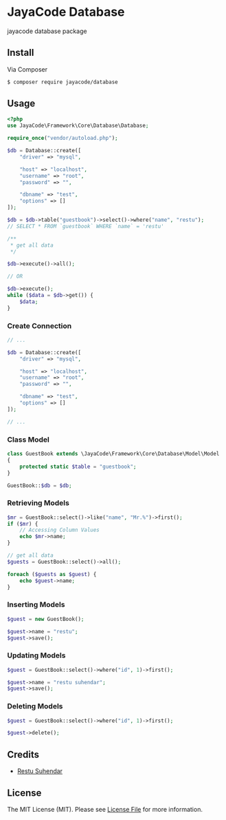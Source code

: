 # JayaCode Database

jayacode database package

## Install

Via Composer

``` bash
$ composer require jayacode/database
```

## Usage
``` php
<?php
use JayaCode\Framework\Core\Database\Database;

require_once("vendor/autoload.php");

$db = Database::create([
    "driver" => "mysql",

    "host" => "localhost",
    "username" => "root",
    "password" => "",

    "dbname" => "test",
    "options" => []
]);

$db = $db->table("guestbook")->select()->where("name", "restu"); 
// SELECT * FROM `guestbook` WHERE `name` = 'restu'

/**
 * get all data
 */

$db->execute()->all();

// OR

$db->execute();
while ($data = $db->get()) {
    $data;
}
```

### Create Connection
```php
// ...

$db = Database::create([
    "driver" => "mysql",

    "host" => "localhost",
    "username" => "root",
    "password" => "",

    "dbname" => "test",
    "options" => []
]);

// ...
```

### Class Model

```php
class GuestBook extends \JayaCode\Framework\Core\Database\Model\Model
{
    protected static $table = "guestbook";
}

GuestBook::$db = $db;
```

### Retrieving Models

```php
$mr = GuestBook::select()->like("name", "Mr.%")->first();
if ($mr) {
    // Accessing Column Values
    echo $mr->name;
}

// get all data
$guests = GuestBook::select()->all();

foreach ($guests as $guest) {
    echo $guest->name;
}
```

### Inserting Models

```php
$guest = new GuestBook();

$guest->name = "restu";
$guest->save();
```

### Updating Models

```php
$guest = GuestBook::select()->where("id", 1)->first();

$guest->name = "restu suhendar";
$guest->save();
```

### Deleting Models

```php
$guest = GuestBook::select()->where("id", 1)->first();

$guest->delete();
```

## Credits

- [Restu Suhendar][link-author]

## License

The MIT License (MIT). Please see [License File](LICENSE.md) for more information.

[link-author]: https://github.com/aarestu
